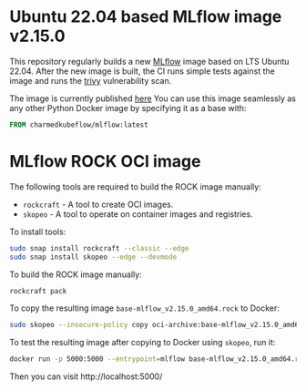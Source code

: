 
# Ubuntu 22.04 based MLflow image v2.15.0
This repository regularly builds a new [MLflow](https://github.com/mlflow/mlflow) image based on LTS Ubuntu 22.04. After the new image is built, the CI runs simple tests against the image and runs the [trivy](https://github.com/aquasecurity/trivy) vulnerability scan. 

The image is currently published [here](https://hub.docker.com/r/charmedkubeflow/mlflow)
You can use this image seamlessly as any other Python Docker image by specifying it as a base with:

```dockerfile
FROM charmedkubeflow/mlflow:latest
```

# MLflow ROCK OCI image

The following tools are required to build the ROCK image manually:
- `rockcraft` - A tool to create OCI images.
- `skopeo` - A tool to operate on container images and registries.

To install tools:
```bash
sudo snap install rockcraft --classic --edge
sudo snap install skopeo --edge --devmode
```

To build the ROCK image manually:
```bash
rockcraft pack
```

To copy the resulting image `base-mlflow_v2.15.0_amd64.rock` to Docker:
```bash
sudo skopeo --insecure-policy copy oci-archive:base-mlflow_v2.15.0_amd64.rock docker-daemon:base-mlflow_v2.15.0_amd64.rock:rock
```

To test the resulting image after copying to Docker using `skopeo`, run it:
```bash
docker run -p 5000:5000 --entrypoint=mlflow base-mlflow_v2.15.0_amd64.rock:rock server --host 0.0.0.0
```

Then you can visit http://localhost:5000/
